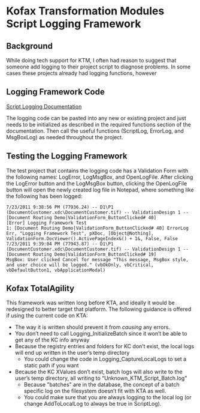 # Kofax Transformation Modules Script Logging Framework

## Background

While doing tech support for KTM, I often had reason to suggest that someone add logging to their project script to diagnose problems.  In some cases these projects already had logging functions, however

## Logging Framework Code

[Script Logging Documentation](ScriptLoggingDocumentation.md)

The logging code can be pasted into any new or existing project and just needs to be initialized as described in the required functions section of the documentation.  Then call the useful functions (ScriptLog, ErrorLog, and MsgBoxLog) as needed throughout the project.

## Testing the Logging Framework

The test project that contains the logging code has a Validation Form with the following names: LogError, LogMsgBox, and OpenLogFile. After clicking the LogError button and the LogMsgBox button, clicking the OpenLogFile button will open the newly created log file in Notepad, where something like the following has been logged:

    7/23/2011 9:38:56 PM (77936.24) -- D1\P1 (DocumentCustomer.xdc\DocumentCustomer.tif) -- ValidationDesign 1 -- [Document Routing Demo|ValidationForm_ButtonClicked# 40]
    [Error] Logging Framework Test
    1: [Document Routing Demo|ValidationForm_ButtonClicked# 40] ErrorLog Err, "Logging Framework Test", pXDoc, [Object@Nothing], ValidationForm.DocViewer().ActivePageIndex&() + 1&, False, False
    7/23/2011 9:39:04 PM (77943.87) -- D1\P1 (DocumentCustomer.xdc\DocumentCustomer.tif) -- ValidationDesign 1 -- [Document Routing Demo|ValidationForm_ButtonClicked# 19]
    MsgBox: User clicked Cancel for message "This message, MsgBox style, and user choice will be logged." (vbOkOnly, vbCritical, vbDefaultButton1, vbApplicationModal)

## Kofax TotalAgility

This framework was written long before KTA, and ideally it would be redesigned to better target that platform.  The following guidance is offered if using the current code on KTA:

* The way it is written should prevent it from *causing* any errors.
* You don’t need to call Logging_InitializeBatch since it won’t be able to get any of the KC info anyway
* Because the registry entries and folders for KC don’t exist, the local logs will end up written in the user’s temp directory
  * You could change the code in Logging_CaptureLocalLogs to set a static path if you want
* Because the KC XValues don’t exist, batch logs will also write to the user’s temp directory, all writing to “Unknown_KTM_Script_Batch.log”
  * Because "batches" are in the database, the concept of a batch specific log on the filesystem doesn’t fit with KTA as well.
  * You could make sure that you are always logging to the local log (or change AddToLocalLog to always be true in ScriptLog).
